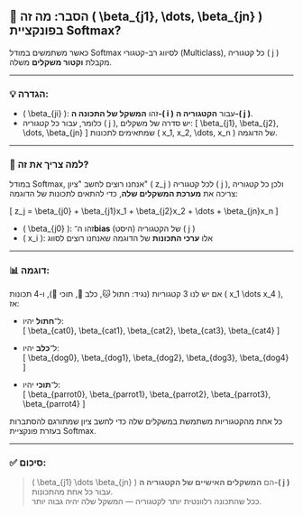 ## 📘 הסבר: מה זה \( \beta_{j1}, \dots, \beta_{jn} \) בפונקציית Softmax?

כאשר משתמשים במודל Softmax לסיווג רב-קטגורי (Multiclass), כל קטגוריה \( j \) מקבלת **וקטור משקלים** משלה.

---

### 💡 הגדרה:

- \( \beta_{ji} \): זהו **המשקל של התכונה ה-\( i \)** עבור **הקטגוריה ה-\( j \)**.
- כלומר, עבור כל קטגוריה \( j \), יש סדרה של משקלים:
  \[
  \beta_{j1}, \beta_{j2}, \dots, \beta_{jn}
  \]
  שמתאימים לתכונות \( x_1, x_2, \dots, x_n \) של הדוגמה.

---

### 🧠 למה צריך את זה?

במודל Softmax, אנחנו רוצים לחשב "ציון" \( z_j \) לכל קטגוריה \( j \), ולכן כל קטגוריה צריכה את **מערכת המשקלים שלה**, כדי להתאים לתכונות של הדוגמה:

\[
z_j = \beta_{j0} + \beta_{j1}x_1 + \beta_{j2}x_2 + \dots + \beta_{jn}x_n
\]

- \( \beta_{j0} \): זהו ה־**bias** (היסט) של הקטגוריה \( j \)
- \( x_i \): אלו **ערכי התכונות** של הדוגמה שאנחנו רוצים לסווג

---

### 📊 דוגמה:

אם יש לנו 3 קטגוריות (נגיד: חתול 🐱, כלב 🐶, תוכי 🦜), ו-4 תכונות \( x_1 \dots x_4 \), אז:

- ל־**חתול** יהיו:  
  \[
  \beta_{cat0}, \beta_{cat1}, \beta_{cat2}, \beta_{cat3}, \beta_{cat4}
  \]

- ל־**כלב** יהיו:  
  \[
  \beta_{dog0}, \beta_{dog1}, \beta_{dog2}, \beta_{dog3}, \beta_{dog4}
  \]

- ל־**תוכי** יהיו:  
  \[
  \beta_{parrot0}, \beta_{parrot1}, \beta_{parrot2}, \beta_{parrot3}, \beta_{parrot4}
  \]

כל אחת מהקטגוריות משתמשת במשקלים שלה כדי לחשב ציון שמתורגם להסתברות בעזרת פונקציית Softmax.

---

### ✅ סיכום:

> \( \beta_{j1} \dots \beta_{jn} \) הם **המשקלים האישיים של הקטגוריה ה-\( j \)** עבור כל אחת מהתכונות.  
> ככל שהתכונה רלוונטית יותר לקטגוריה — המשקל שלה יהיה גבוה יותר.

